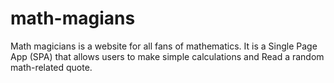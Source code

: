 # math-magians
Math magicians is a website for all fans of mathematics. It is a Single Page App (SPA) that allows users to make simple calculations and Read a random math-related quote.
